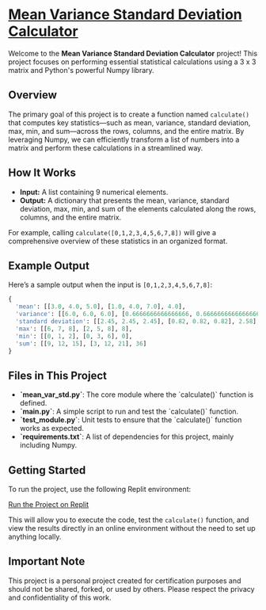 # [Mean Variance Standard Deviation Calculator](https://www.freecodecamp.org/learn/data-analysis-with-python/data-analysis-with-python-projects/mean-variance-standard-deviation-calculator)

Welcome to the **Mean Variance Standard Deviation Calculator** project! This project focuses on performing essential statistical calculations using a 3 x 3 matrix and Python's powerful Numpy library.

## Overview

The primary goal of this project is to create a function named `calculate()` that computes key statistics—such as mean, variance, standard deviation, max, min, and sum—across the rows, columns, and the entire matrix. By leveraging Numpy, we can efficiently transform a list of numbers into a matrix and perform these calculations in a streamlined way.

## How It Works

- **Input:** A list containing 9 numerical elements.
- **Output:** A dictionary that presents the mean, variance, standard deviation, max, min, and sum of the elements calculated along the rows, columns, and the entire matrix.

For example, calling `calculate([0,1,2,3,4,5,6,7,8])` will give a comprehensive overview of these statistics in an organized format.

## Example Output

Here’s a sample output when the input is `[0,1,2,3,4,5,6,7,8]`:

```python
{
  'mean': [[3.0, 4.0, 5.0], [1.0, 4.0, 7.0], 4.0],
  'variance': [[6.0, 6.0, 6.0], [0.6666666666666666, 0.6666666666666666, 0.6666666666666666], 6.666666666666667],
  'standard deviation': [[2.45, 2.45, 2.45], [0.82, 0.82, 0.82], 2.58],
  'max': [[6, 7, 8], [2, 5, 8], 8],
  'min': [[0, 1, 2], [0, 3, 6], 0],
  'sum': [[9, 12, 15], [3, 12, 21], 36]
}
```

## Files in This Project

- **\`mean_var_std.py\`**: The core module where the \`calculate()\` function is defined.
- **\`main.py\`**: A simple script to run and test the \`calculate()\` function.
- **\`test_module.py\`**: Unit tests to ensure that the \`calculate()\` function works as expected.
- **\`requirements.txt\`**: A list of dependencies for this project, mainly including Numpy.

## Getting Started

To run the project, use the following Replit environment:

[Run the Project on Replit](https://replit.com/@fxrdhan/Mean-Variance-Standard-Deviation-Calculator?v=1)

This will allow you to execute the code, test the `calculate()` function, and view the results directly in an online environment without the need to set up anything locally.

## Important Note

This project is a personal project created for certification purposes and should not be shared, forked, or used by others. Please respect the privacy and confidentiality of this work.
